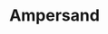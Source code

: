 ---
title: Ampersand
tags: ["ampersand", "symbol", "character"]
icon: ampersand
svg: '<svg xmlns="http://www.w3.org/2000/svg" width="24" height="24" fill="none" viewBox="0 0 24 24" stroke-width="1.5" stroke-linecap="round" stroke-linejoin="round" stroke="currentColor"><path d="M17.5 19.5C14.99 16.796 6.5 12 7.162 7.261c0-1.5 1.243-2.761 2.699-2.761 1.456 0 2.7 1.26 2.7 2.761 0 2.497-3.555 4.78-5.086 6.347-1.3 1.33-1.3 3.551 0 4.881 1.297 1.327 3.488 1.314 4.773 0l5.252-5.552"/></svg>'
---